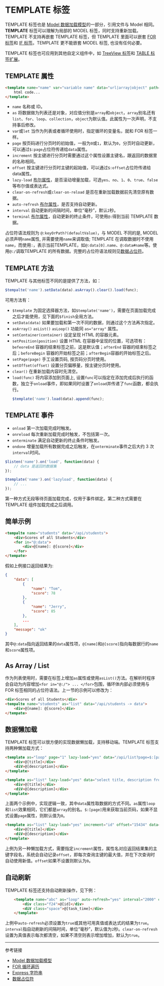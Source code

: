 # TEMPLATE 标签

TEMPLATE 标签也是 [Model 数据加载模型](/root.js/model.md)的一部分，引用文件与 Model 相同。**TEMPLATE** 标签可以理解为局部的 MODEL 标签，同时支持重新加载。TEMPLATE 不支持再嵌套 TEMPLATE 标签，但 TEMPLATE 里面可以嵌套 [FOR 标签](/root.js/for.md)和 [IF 标签](/root.js/if.md)。TEMPLATE 更不能嵌套 MODEL 标签, 也没有任何必要。

TEMPLATE 标签也可应用到其他自定义组件中，如 [TreeView 标签](/root.js/treeview.md)和 [TABLE 标签扩展](/root.js/table.md)。

## TEMPLATE 属性

```html
<template name="name" var="variable name" data="url|array|object" path="jsonPath" as="array|list|for|loop|collection|object" page="int" increment="primary key" offset="0" auto-refresh="yes|no" interval="ms" terminal="boolean expression">
    html code...
</template>
```

* `name` 名称或 ID。
* `as` 将数据做为列表还是对象，对应值分别是`array`和`object`，`array`别名还有`list`、`for`、`loop`、`collection`，`object`为默认值。此属性为一次声明，不支持事后修改。
* `var`或`let` 当作为列表或者循环使用时，指定循环的变量名，就和 FOR 标签一样。
* `page` 按页码进行分页时的初始值，一般为`0`或`1`，默认为`0`，分页时自动更新，可以通过`$:page`占位符传递给`data`属性。
* `increment` 按主键进行分页时需要通过这个属性设置主键名，跟返回的数据里的名称相同。
* `offset` 按主键进行分页时主键的起始值，可以通过`$:offset`占位符传递给data属性。
* `lazy-load` [布尔属性](/root.js/boolean.md)，是否滚动增量加载，可选`yes`、`no`、`1`、`0`、`true`、`false`等布尔值或表达式。
* `clear-on-refresh`或`clear-on-reload` 是否在重新加载数据前先清空原有数据。
* `auto-refresh` [布尔属性](/root.js/boolean.md)，是否支持自动更新。
* `interval` 自动更新的间隔时间，单位“毫秒”，默认`2`秒。
* `terminal` [布尔属性](/root.js/boolean.md)，自动更新的终止条件，可使用`@:`得到当前 TEMPLATE 数据。

占位符语法规则为 `@:keyOrPath?(defaultValue)`，与 MODEL 不同的是, MODEL 必须声明`name`属性, 并需要使用`name`来调取值; TEMPLATE 在调取数据时不使用`name`，而使用`:`，表示当前TEMPLATE，如`@:data[0].name`、`@:data#name`等。使用`@:/`调取TEMPLATE 的所有数据。完整的占位符语法规则见[数据占位符](/root.js/holder.md)。

## TEMPLATE 方法

TEMPLATE 与其他标签不同的是提供了方法，如：

```javascript
$tempalte('name').setData(data).asArray().clear().load(func);
```

可用方法有：

* `$template` 为固定选择器方法，如`$template('name')`，需要在页面加载完成之后才能使用，见下面的`$finish`全局方法。
* `setData(data)` 如果要加载和第一次不同的数据，则通过这个方法再次指定。
* `asArray()` `asList()` `asLoop()` 功能同 `as="array"` 属性。
* `setContainer(container)` 设定呈现 HTML 的容器元素。
* `setPosition(position)` 设置 HTML 在容器中呈现的位置，可选项有：`befeoreEnd` 容器的结束标签之前，这是默认值；`afterEnd` 容器的结束标签之后；`beforeBegin` 容器的开始标签之前；`afterBegin`容器的开始标签之后。
* `setPage(page)` 手工设置页码, 按页码分页时使用。
* `setOffset(offset)` 设置分页偏移量，按主键分页时使用。
* `clear()` 在重新加载内容时先清空。
* `load(func)` 将内容添加到页面上, 设置`func`可以指定在添加完成后执行的函数，独立于`onload`事件，即如果同时设置了`onload`并传递了`func`函数，都会执行。
    ```javascript
    $template('name').load(data).append(func);
    ```

## TEMPLATE 事件

* `onload` 第一次加载完成时触发。
* `onreload` 每次重新加载完成时触发，不包括第一次。
* `onterminate` 满足自动更新的终止条件时触发。
* `ondone` 增量加载所有数据完成之后触发，在`onterminate`事件之后大约 3 次`interval`时间。

```javascript
$listen('name').on('load', function(data) {
    // data 是返回的数据集
});

$template('name').on('lazyload', function(data) {
    // ...
});
```

第一种方式无段等待页面加载完成，仅用于事件绑定。第二种方式需要在 TEMPLATE 组件加载完成之后调用。

## 简单示例

```html
<tempalte name="students" data="/api/students">
    <div>Scores of all Students</div>
    <for in="@:data">
        <div>@[name]: @[score]</div>
    </for>    
</tempate>
```

假如上例接口返回结果为:

```json
{
    "data": [
        {
            "name": "Tom",
            "score": 78
        },
        {
            "name": "Jerry",
            "score": 85
        },
        ...
    ],
    "message": "ok"
}
```

其中`@:data`指向返回结果的`data`属性项，`@[name]`和`@[score]`指向每数据行的`name`和`score`属性项。

## As Array / List

作为列表使用时，需要在标签上增加`as`属性或使用`asList()`方法。在解析时程序会自动为内容增加`<for in="@:/"> ... </for>`包围，循环体内部必须使用与 FOR 标签相同的占位符语法。上一节的示例可以修改为：

```html
<div>Scores of all Students</div>
<tempalte name="students" as="list" data="/api/students -> data">
    <div>@[name]: @[score]</div>
</tempate>
```

## 数据懒加载

TEMPLATE 标签可以很方便的实现数据懒加载，支持移动端。TEMPLATE 标签支持两种懒加载方式：

```html
<template as="loop" page="1" lazy-load="yes" data="/api/list?page=$:[page]">
    <div>@[title]</div>
    <diV>@[description]</div>
</template>

<template as="list" lazy-load="yes" data="select title, description from projects limit ~{ $:[page] * 100 }, 100">
    <div>@[title]</div>
    <diV>@[description]</div>
</template>
```

上面两个示例中，实现逻辑一致，其中`data`属性取数据的方式不同。`as`属性`loop`和`list`效果相同，它们都是`array`的别名。`$:[page]`用来获取当前页码，如果不显式设置`page`属性，则默认值为`0`。

```html
<template as="list" lazy-load="yes" increment="id" offset="15434" data="select id, title, description from projects where id>$:[offset] limit 100">
    <div>@[title]</div>
    <diV>@[description]</div>
</template>
```

上例为另一种懒加载方式，需要指定`increment`属性，属性名对应返回结果集的主键字段名，系统会自动记录`offset`，即每次查询主键的最大值，并在下次查询时自动使用新值。`offset`如果不设置则默认为`0`。

## 自动刷新

TEMPLATE 标签还支持自动刷新操作，见下例：

```html
    <template name="abc" as="loop" auto-refresh="yes" interval="2000" clear-on-refresh="no" data="select id, task_time from qross_tasks limit ~{ $random(2, 10) }">
        <div class="f24">@[id]</div>
        <diV class="space">@[task_time]</div>
    </template>
```

上例中`auto-refresh`必须设置为`true`或其他可用真值或表达式的结果为`true`。`interval`指自动刷新的间隔时间，单位“毫秒”，默认值为`2`秒。`clear-on-refresh`设置为真值表示每次都清空，如果不清空则表示增加增加，默认为`true`。

---
参考链接

* [Model 数据加载模型](/root.js/model.md)
* [FOR 循环遍历](/root.js/for.md)
* [Express 字符串](/root.js/express.md)
* [数据占位符](/root.js/holder.md)